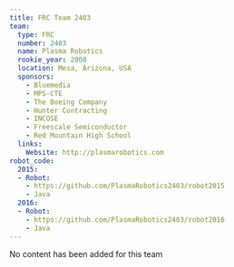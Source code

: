 ```yaml
---
title: FRC Team 2403
team:
  type: FRC
  number: 2403
  name: Plasma Robotics
  rookie_year: 2008
  location: Mesa, Arizona, USA
  sponsors:
    - Bluemedia
    - MPS-CTE
    - The Boeing Company
    - Hunter Contracting
    - INCOSE
    - Freescale Semiconductor
    - Red Mountain High School
  links:
    Website: http://plasmarobotics.com
robot_code:
  2015:
  - Robot:
    - https://github.com/PlasmaRobotics2403/robot2015
    - Java
  2016:
  - Robot:
    - https://github.com/PlasmaRobotics2403/robot2016
    - Java
---
```

No content has been added for this team
